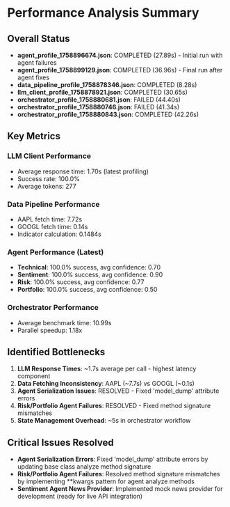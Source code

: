# Performance Analysis Summary

## Overall Status

- **agent_profile_1758896674.json**: COMPLETED (27.89s) - Initial run with agent failures
- **agent_profile_1758899129.json**: COMPLETED (36.96s) - Final run after agent fixes
- **data_pipeline_profile_1758878346.json**: COMPLETED (8.28s)
- **llm_client_profile_1758878921.json**: COMPLETED (30.65s)
- **orchestrator_profile_1758880681.json**: FAILED (44.40s)
- **orchestrator_profile_1758880746.json**: FAILED (41.34s)
- **orchestrator_profile_1758880843.json**: COMPLETED (42.26s)

## Key Metrics

### LLM Client Performance
- Average response time: 1.70s (latest profiling)
- Success rate: 100.0%
- Average tokens: 277
### Data Pipeline Performance
- AAPL fetch time: 7.72s
- GOOGL fetch time: 0.14s
- Indicator calculation: 0.1484s
### Agent Performance (Latest)
- **Technical**: 100.0% success, avg confidence: 0.70
- **Sentiment**: 100.0% success, avg confidence: 0.90
- **Risk**: 100.0% success, avg confidence: 0.77
- **Portfolio**: 100.0% success, avg confidence: 0.50
### Orchestrator Performance
- Average benchmark time: 10.99s
- Parallel speedup: 1.18x

## Identified Bottlenecks

1. **LLM Response Times**: ~1.7s average per call - highest latency component
2. **Data Fetching Inconsistency**: AAPL (~7.7s) vs GOOGL (~0.1s)
3. **Agent Serialization Issues**: RESOLVED - Fixed 'model_dump' attribute errors
4. **Risk/Portfolio Agent Failures**: RESOLVED - Fixed method signature mismatches
5. **State Management Overhead**: ~5s in orchestrator workflow

## Critical Issues Resolved

- **Agent Serialization Errors**: Fixed 'model_dump' attribute errors by updating base class analyze method signature
- **Risk/Portfolio Agent Failures**: Resolved method signature mismatches by implementing **kwargs pattern for agent analyze methods
- **Sentiment Agent News Provider**: Implemented mock news provider for development (ready for live API integration)
